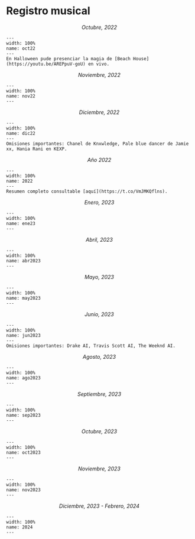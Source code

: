 # Registro musical

<p align="center">
<i>
Octubre, 2022
</i>
</p>

```{figure} ../../img/musica/octubre22.jpeg
---
width: 100%
name: oct22
---
En Halloween pude presenciar la magia de [Beach House](https://youtu.be/AREPpuV-goU) en vivo.
```

<p align="center">
<i>
Noviembre, 2022
</i>
</p>

```{figure} ../../img/musica/fullnov22.jpeg
---
width: 100%
name: nov22
---
```

<p align="center">
<i>
Diciembre, 2022
</i>
</p>

```{figure} ../../img/musica/dic22.jpeg
---
width: 100%
name: dic22
---
Omisiones importantes: Chanel de Knxwledge, Pale blue dancer de Jamie xx, Hania Rani en KEXP.
```

<p align="center">
<i>
Año 2022
</i>
</p>

```{figure} ../../img/musica/2022.jpeg
---
width: 100%
name: 2022
---
Resumen completo consultable [aquí](https://t.co/VmJMKQflns).
```

<p align="center">
<i>
Enero, 2023
</i>
</p>

```{figure} ../../img/musica/ene2023.jpeg
---
width: 100%
name: ene23
---
```

<p align="center">
<i>
Abril, 2023
</i>
</p>

```{figure} ../../img/musica/abr2023.jpeg
---
width: 100%
name: abr2023
---
```

<p align="center">
<i>
Mayo, 2023
</i>
</p>

```{figure} ../../img/musica/may23.jpeg
---
width: 100%
name: may2023
---
```

<p align="center">
<i>
Junio, 2023
</i>
</p>

```{figure} ../../img/musica/jun2023.jpeg
---
width: 100%
name: jun2023
---
Omisiones importantes: Drake AI, Travis Scott AI, The Weeknd AI.
```

<p align="center">
<i>
Agosto, 2023
</i>
</p>

```{figure} ../../img/musica/ago2023.jpeg
---
width: 100%
name: ago2023
---
```

<p align="center">
<i>
Septiembre, 2023
</i>
</p>

```{figure} ../../img/musica/sep2023.jpeg
---
width: 100%
name: sep2023
---
```

<p align="center">
<i>
Octubre, 2023
</i>
</p>

```{figure} ../../img/musica/oct23.jpeg
---
width: 100%
name: oct2023
---
```

<p align="center">
<i>
Noviembre, 2023
</i>
</p>

```{figure} ../../img/musica/nov23.jpeg
---
width: 100%
name: nov2023
---
```

<p align="center">
<i>
Diciembre, 2023 - Febrero, 2024
</i>
</p>

```{figure} ../../img/musica/dic23-feb24.jpeg
---
width: 100%
name: 2024
---
```